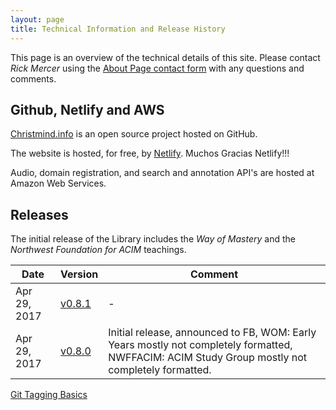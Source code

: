 ```yaml
---
layout: page
title: Technical Information and Release History
---
```


This page is an overview of the technical details of this site. Please
contact *Rick Mercer* using the [About Page contact form](/about/) with any
questions and comments.

## Github, Netlify and AWS

[Christmind.info](https://github.com/rmercer33/christmind.info) is an
open source project hosted on GitHub.

The website is hosted, for free, by [Netlify](https://app.netlify.com/).
Muchos Gracias Netlify!!!

Audio, domain registration, and search and annotation API's are hosted
at Amazon Web Services.

## Releases

The initial release of the Library includes the *Way of Mastery* and the
*Northwest Foundation for ACIM* teachings.

Date | Version | Comment
--- | --- | ---
Apr 29, 2017 | [v0.8.1](https://v0-8-1--christmind.netlify.com/) | -
Apr 29, 2017 | [v0.8.0](https://v0-8-0--christmind.netlify.com/) | Initial release, announced to FB, WOM: Early Years mostly not completely formatted, NWFFACIM: ACIM Study Group mostly not completely formatted.


[Git Tagging Basics](https://git-scm.com/book/en/v2/Git-Basics-Tagging)

